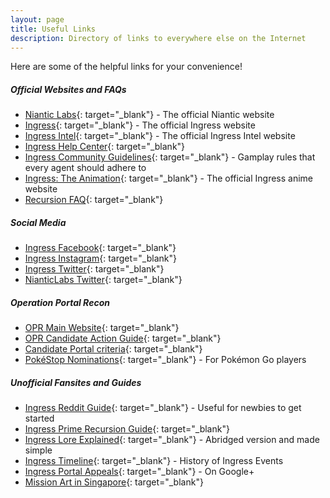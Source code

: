 ```yaml
---
layout: page
title: Useful Links
description: Directory of links to everywhere else on the Internet
---
```

Here are some of the helpful links for your convenience!

##### Official Websites and FAQs
- [Niantic Labs](https://www.nianticlabs.com){: target="_blank"} - The official Niantic website
- [Ingress](https://www.ingress.com){: target="_blank"} - The official Ingress website
- [Ingress Intel](https://www.ingress.com){: target="_blank"} - The official Ingress Intel website
- [Ingress Help Center](https://support.ingress.com/hc/en-us){: target="_blank"}
- [Ingress Community Guidelines](https://support.ingress.com/hc/en-us/articles/206606858-Ingress-Community-Guidelinesm){: target="_blank"} - Gamplay rules that every agent should adhere to
- [Ingress: The Animation](http://ingressanime.com/en/){: target="_blank"} - The official Ingress anime website
- [Recursion FAQ](https://support.ingress.com/hc/en-us/articles/360002076467-Recursion){: target="_blank"}

##### Social Media
- [Ingress Facebook](https://www.facebook.com/Ingress/){: target="_blank"}
- [Ingress Instagram](https://www.instagram.com/ingress/){: target="_blank"}
- [Ingress Twitter](https://twitter.com/ingress){: target="_blank"}
- [NianticLabs Twitter](https://twitter.com/NianticLabs){: target="_blank"}

##### Operation Portal Recon
- [OPR Main Website](https://opr.ingress.com){: target="_blank"}
- [OPR Candidate Action Guide](https://plus.google.com/+NIAOps/posts/Uw3rzL352Ut){: target="_blank"}
- [Candidate Portal criteria](https://support.ingress.com/hc/en-us/articles/207343987-Candidate-Portal-criteria){: target="_blank"}
- [PokéStop Nominations](https://support.pokemongo.nianticlabs.com/hc/en-us/articles/360001689907){: target="_blank"} - For Pokémon Go players

##### Unofficial Fansites and Guides
- [Ingress Reddit Guide](https://www.reddit.com/r/Ingress/comments/9o9scg/moronic_monday_10152018_your_weekly_questions/){: target="_blank"} - Useful for newbies to get started
- [Ingress Prime Recursion Guide](https://metahub.info/ingress-prime/3390/ingress-prime-recursion-guide/){: target="_blank"}
- [Ingress Lore Explained](https://imgur.com/a/E4sG7#hShRQUh/){: target="_blank"} - Abridged version and made simple
- [Ingress Timeline](https://fevgames.net/ingress/ingress-timeline/){: target="_blank"} - History of Ingress Events
- [Ingress Portal Appeals](https://plus.google.com/communities/102464635958231746563){: target="_blank"} - On Google+
- [Mission Art in Singapore](https://ingressmosaik.com/sg/other){: target="_blank"}





